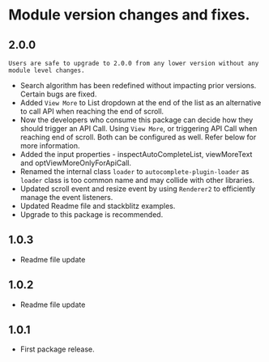 # Module version changes and fixes.

## 2.0.0

`Users are safe to upgrade to 2.0.0 from any lower version without any module level changes.`

- Search algorithm has been redefined without impacting prior versions. Certain bugs are fixed.
- Added `View More` to List dropdown at the end of the list as an alternative to call API when reaching the end of scroll.
- Now the developers who consume this package can decide how they should trigger an API Call. Using `View More`, or triggering API Call when reaching end of scroll. Both can be configured as well. Refer below for more information.
- Added the input properties - inspectAutoCompleteList, viewMoreText and optViewMoreOnlyForApiCall.
- Renamed the internal class `loader`  to `autocomplete-plugin-loader` as `loader` class is too common name and may collide with other libraries.
- Updated scroll event and resize event by using `Renderer2` to efficiently manage the event listeners.
- Updated Readme file and stackblitz examples.
- Upgrade to this package is recommended.

## 1.0.3
- Readme file update

## 1.0.2
- Readme file update

## 1.0.1
- First package release.
